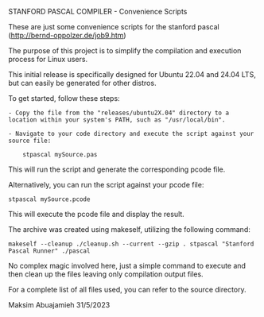 STANFORD PASCAL COMPILER - Convenience Scripts

These are just some convenience scripts for the stanford pascal (http://bernd-oppolzer.de/job9.htm)

The purpose of this project is to simplify the compilation and execution process for Linux users.

This initial release is specifically designed for Ubuntu 22.04 and 24.04 LTS, but can easily be generated for other distros.

To get started, follow these steps:

    - Copy the file from the "releases/ubuntu2X.04" directory to a location within your system's PATH, such as "/usr/local/bin".

    - Navigate to your code directory and execute the script against your source file:

        stpascal mySource.pas

This will run the script and generate the corresponding pcode file.

Alternatively, you can run the script against your pcode file:

    stpascal mySource.pcode

This will execute the pcode file and display the result.

The archive was created using makeself, utilizing the following command:

    makeself --cleanup ./cleanup.sh --current --gzip . stpascal "Stanford Pascal Runner" ./pascal

No complex magic involved here, just a simple command to execute and then clean up the files leaving only compilation output files.

For a complete list of all files used, you can refer to the source directory.


Maksim Abuajamieh
31/5/2023
